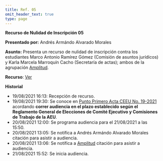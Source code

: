 ```yaml
---
title: Ref. 05
omit_header_text: true
type: page
---
```


**Recurso de Nulidad de Inscripción 05**

**Presentado por:** Andrés Armándo Alvarado Morales

**Asunto:** Presenta un recurso de nulidad de inscripción contra los estudiantes Marco Antonio Ramírez Gómez (Comisión de asuntos jurídicos) y Karla Marcela Marroquín Cacho (Secretaría de actas); ambos de la agrupación [Amplitud](/agrupaciones/amplitud).

**Recurso**: [Ver](https://drive.google.com/drive/folders/143lvxrkEXVlb-P1ewGjxF4Sdbm5U6NTj?usp=sharing)

**Historial**

* 19/08/2021 16:13: Recepción de recurso.
* 19/08/2021 19:30: Se conoce en [Punto Primero Acta CEEU No. 19-2021](/actas/19/) acordando **correr audiencia en el plazo establecido según el Reglamento General de Elecciones de Comité Ejecutivo y Comisiones de Trabajo de la AEU**.
* 20/08/2021 12:00: Se programa audiencia para el 21/08/2021 a las 15:50.
* 20/08/2021 13:05: Se notifica a Andrés Armándo Alvarado Morales citación para asistir a audiencia.
* 20/08/2021 13:06: Se notifica a [Amplitud](/agrupaciones/amplitud) citación para asistir a audiencia.
* 21/08/2021 15:52: Se inicia audiencia.
